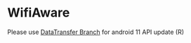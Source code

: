# WifiAware

Please use [DataTransfer Branch](https://github.com/anagramrice/NAN/tree/DataTransfer-feature) for android 11 API update (R)
